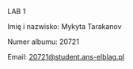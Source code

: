 LAB 1

Imię i nazwisko: Mykyta Tarakanov

Numer albumu: 20721

Email: 20721@student.ans-elblag.pl


